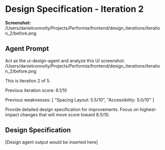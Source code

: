 # Design Specification - Iteration 2

**Screenshot:** /Users/danielconnolly/Projects/Performia/frontend/design_iterations/iteration_2/before.png

## Agent Prompt


Act as the ui-design-agent and analyze this UI screenshot:
/Users/danielconnolly/Projects/Performia/frontend/design_iterations/iteration_2/before.png

This is iteration 2 of 5.


Previous iteration score: 6.1/10

Previous weaknesses:
[
  "Spacing Layout: 5.5/10",
  "Accessibility: 5.0/10"
]

Provide detailed design specification for improvements.
Focus on highest-impact changes that will move score toward 8.5/10.


## Design Specification

[Design agent output would be inserted here]
